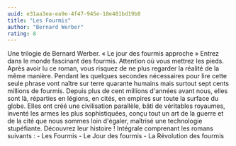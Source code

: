 ```yaml
---
uuid: e31aa3ea-ea9e-4f47-945e-18e481bd19b8
title: "Les Fourmis"
author: "Bernard Werber"
rating: 8
---
```


Une trilogie de Bernard Werber. « Le jour des fourmis approche » Entrez dans le monde fascinant des fourmis. Attention où vous mettrez les pieds. Après avoir lu ce roman, vous risquez de ne plus regarder la réalité de la même manière. Pendant les quelques secondes nécessaires pour lire cette seule phrase vont naître sur terre quarante humains mais surtout sept cents millions de fourmis. Depuis plus de cent millions d'années avant nous, elles sont là, réparties en légions, en cités, en empires sur toute la surface du globe. EIles ont créé une civilisation parallèle, bâti de véritables royaumes, inventé les armes les plus sophistiquées, conçu tout un art de la guerre et de la cité que nous sommes loin d'égaler, maîtrisé une technologie stupéfiante. Découvrez leur histoire ! Intégrale comprenant les romans suivants : - Les Fourmis - Le Jour des fourmis - La Révolution des fourmis